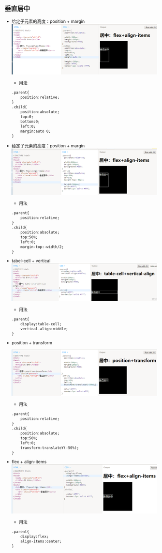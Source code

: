 ## 垂直居中

* 给定子元素的高度：position + margin![](/assets/position_margin.png)

  * 用法

  ```
  .parent{
      position:relative;
  }
  .child{
      position:absolute;
      top:0;
      bottom:0;
      left:0;
      margin:auto 0;
  }
  ```

* 给定子元素的高度：position + margin![](/assets/position_margin2.png)

  * 用法

  ```
  .parent{
      position:relative;
  }
  .child{
      position:absolute;
      top:50%;
      left:0;
      margin-top:-width/2;
  }
  ```

* tabel-cell + vertical![](/assets/table-call_vertical.png)

  * 用法

  ```
  .parent{
      display:table-cell;
      vertical-align:middle;
  }
  ```

* position + transform

  ![](/assets/position_transform.png)
  * 用法

  ```
  .parent{
      position:relative;
  }
  .child{
      position:absolute;
      top:50%;
      left:0;
      transform:translateY(-50%);
  }
  ```

* flex + align-items![](/assets/flex_align-items.png)

  * 用法

  ```
  .parent{
      display:flex;
      align-items:center;
  }
  ```



